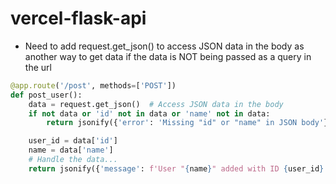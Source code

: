 # vercel-flask-api

- Need to add request.get_json() to access JSON data in the body as another way to get data if the data is NOT being passed as a query in the url

```python
@app.route('/post', methods=['POST'])
def post_user():
    data = request.get_json()  # Access JSON data in the body
    if not data or 'id' not in data or 'name' not in data:
        return jsonify({'error': 'Missing "id" or "name" in JSON body'}), 400

    user_id = data['id']
    name = data['name']
    # Handle the data...
    return jsonify({'message': f'User "{name}" added with ID {user_id}'})
```